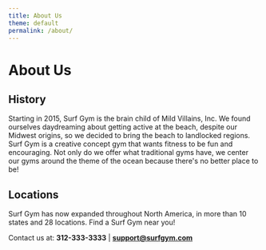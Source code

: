 ```yaml
---
title: About Us
theme: default
permalink: /about/
---
```

# About Us

## History
Starting in 2015, Surf Gym is the brain child of Mild Villains, Inc. We found ourselves daydreaming about getting active at the beach, despite our Midwest origins, so we decided to bring the beach to landlocked regions. Surf Gym is a creative concept gym that wants fitness to be fun and encouraging. Not only do we offer what traditional gyms have, we center our gyms around the theme of the ocean because there's no better place to be!

## Locations
Surf Gym has now expanded throughout North America, in more than 10 states and 28 locations. Find a Surf Gym near you!



Contact us at:
**312-333-3333** | **support@surfgym.com**

